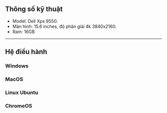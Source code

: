 ## Thông số kỹ thuật

- Model: Dell Xps 9550.
- Màn hình: 15.6 inches, độ phân giải 4k 3840x2160.
- Ram: 16GB

---

## Hệ điều hành

### Windows
### MacOS
### Linux Ubuntu
### ChromeOS